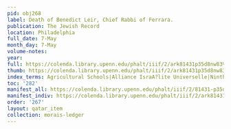 ```yaml
---
pid: obj268
label: Death of Benedict Leir, Chief Rabbi of Ferrara.
publication: The Jewish Record
location: Philadelphia
full_date: 7-May
month_day: 7-May
volume-notes:
year:
full: https://colenda.library.upenn.edu/phalt/iiif/2/ark81431p35d8nw83%2FSHA256E-s8201341--1bcd64935f9df5bfefb1061118da1f81dce6fed0b67de6b68ed99fb874b5eb5c.jpeg/full/3500,/0/default.jpg
thumb: https://colenda.library.upenn.edu/phalt/iiif/2/ark81431p35d8nw83%2FSHA256E-s8201341--1bcd64935f9df5bfefb1061118da1f81dce6fed0b67de6b68ed99fb874b5eb5c.jpeg/full/!200,200/0/default.jpg
index_terms: Agricultural Schools|Alliance IsraA?lite Universelle|Ninth of Ab
toc: '282'
manifest_all: https://colenda.library.upenn.edu/phalt/iiif/2/81431-p35d8nw83/manifest
manifest_indiv: https://colenda.library.upenn.edu/phalt/iiif/2/ark81431p35d8nw83%2FSHA256E-s8201341--1bcd64935f9df5bfefb1061118da1f81dce6fed0b67de6b68ed99fb874b5eb5c.jpeg
order: '267'
layout: qatar_item
collection: morais-ledger
---
```

